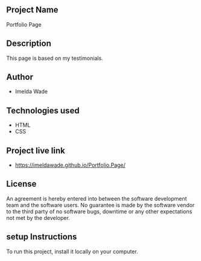 ## Project Name
Portfolio Page

## Description
This page is based on my testimonials.

## Author
* Imelda Wade

## Technologies used
* HTML
* CSS

## Project live link
* https://imeldawade.github.io/Portfolio.Page/

## License
An agreement is hereby entered into between the software development team and the software users.
No guarantee is made by the software vendor to the third party of no software bugs, downtime or any other expectations not met by the developer.

##  setup Instructions
To run this project, install it locally on your computer.
